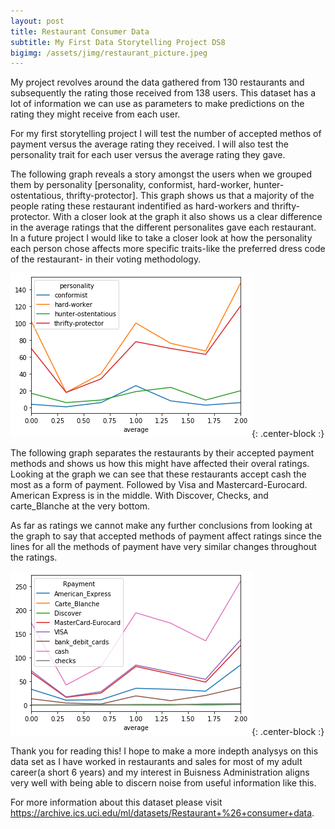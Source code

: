 ```yaml
---
layout: post
title: Restaurant Consumer Data
subtitle: My First Data Storytelling Project DS8
bigimg: /assets/jimg/restaurant_picture.jpeg
---
```


My project revolves around the data gathered from 130 restaurants and subsequently the rating those received from 138 users. 
This dataset has a lot of information we can use as parameters to make predictions on the rating they might receive from each user.

For my first storytelling project I will test the number of accepted methos of payment versus the average rating they received.
I will also test the personality trait for each user versus the average rating they gave.

The following graph reveals a story amongst the users when we grouped them by personality [personality, conformist,	hard-worker, hunter-ostentatious,	thrifty-protector]. This graph shows us that a majority of the people rating these restaurant indentified as hard-workers and thrifty-protector. With a closer look at the graph it also shows us a clear difference in the average ratings that the different personalites gave each restaurant. In a future project I would like to take a closer look at how the personality each person chose affects more specific traits-like the preferred dress code of the restaurant- in their voting methodology. 
 
![Data](https://raw.githubusercontent.com/JeanFraga/JeanFraga.github.io/master/assets/jimg/DataStorytellingPersonalityRating.png){: .center-block :}

The following graph separates the restaurants by their accepted payment methods and shows us how this might have affected their overal ratings. Looking at the graph we can see that these restaurants accept cash the most as a form of payment. Followed by Visa and Mastercard-Eurocard. American Express is in the middle. With Discover, Checks, and carte_Blanche at the very bottom. 

As far as ratings we cannot make any further conclusions from looking at the graph to say that accepted methods of payment affect ratings since the lines for all the methods of payment have very similar changes throughout the ratings.

![Data](https://raw.githubusercontent.com/JeanFraga/JeanFraga.github.io/master/assets/jimg/storytelling_average_payments.png){: .center-block :}

Thank you for reading this!
I hope to make a more indepth analysys on this data set as I have worked in restaurants and sales for most of my adult career(a short 6 years) and my interest in Buisness Administration aligns very well with being able to discern noise from useful information like this.

For more information about this dataset please visit https://archive.ics.uci.edu/ml/datasets/Restaurant+%26+consumer+data.
